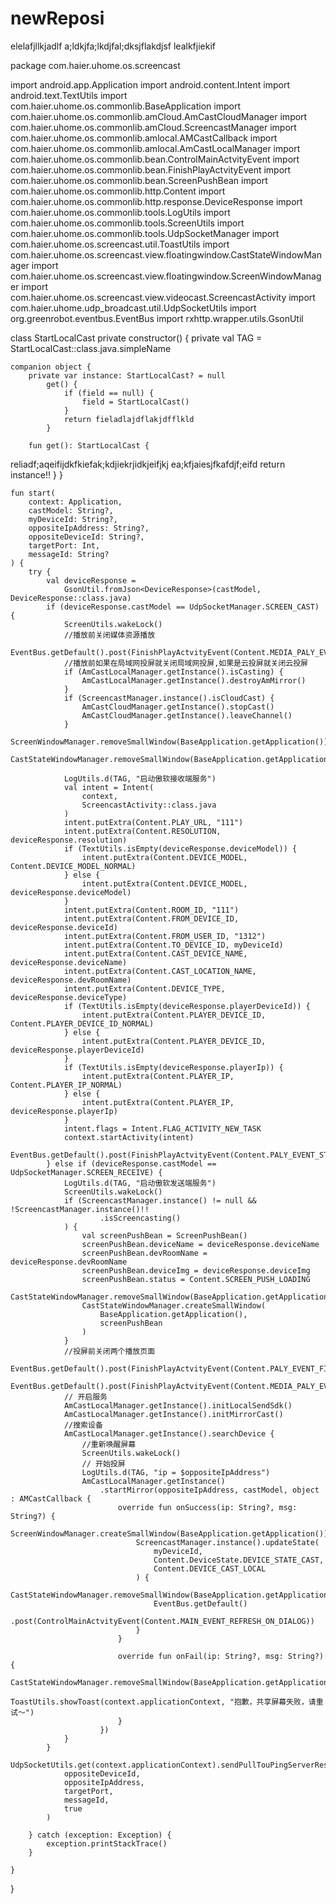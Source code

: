 newReposi
=========

elelafjllkjadlf
a;ldkjfa;lkdjfal;dksjflakdjsf
lealkfjiekif

package com.haier.uhome.os.screencast

import android.app.Application
import android.content.Intent
import android.text.TextUtils
import com.haier.uhome.os.commonlib.BaseApplication
import com.haier.uhome.os.commonlib.amCloud.AmCastCloudManager
import com.haier.uhome.os.commonlib.amCloud.ScreencastManager
import com.haier.uhome.os.commonlib.amlocal.AMCastCallback
import com.haier.uhome.os.commonlib.amlocal.AmCastLocalManager
import com.haier.uhome.os.commonlib.bean.ControlMainActvityEvent
import com.haier.uhome.os.commonlib.bean.FinishPlayActvityEvent
import com.haier.uhome.os.commonlib.bean.ScreenPushBean
import com.haier.uhome.os.commonlib.http.Content
import com.haier.uhome.os.commonlib.http.response.DeviceResponse
import com.haier.uhome.os.commonlib.tools.LogUtils
import com.haier.uhome.os.commonlib.tools.ScreenUtils
import com.haier.uhome.os.commonlib.tools.UdpSocketManager
import com.haier.uhome.os.screencast.util.ToastUtils
import com.haier.uhome.os.screencast.view.floatingwindow.CastStateWindowManager
import com.haier.uhome.os.screencast.view.floatingwindow.ScreenWindowManager
import com.haier.uhome.os.screencast.view.videocast.ScreencastActivity
import com.haier.uhome.udp_broadcast.util.UdpSocketUtils
import org.greenrobot.eventbus.EventBus
import rxhttp.wrapper.utils.GsonUtil


class StartLocalCast private constructor() {
    private val TAG = StartLocalCast::class.java.simpleName

    companion object {
        private var instance: StartLocalCast? = null
            get() {
                if (field == null) {
                    field = StartLocalCast()
                }
                return fieladlajdflakjdfflkld
            }

        fun get(): StartLocalCast {

reliadf;aqeifijdkfkiefak;kdjiekrjidkjeifjkj
ea;kfjaiesjfkafdjf;eifd
            return instance!!
        }
    }

    fun start(
        context: Application,
        castModel: String?,
        myDeviceId: String?,
        oppositeIpAddress: String?,
        oppositeDeviceId: String?,
        targetPort: Int,
        messageId: String?
    ) {
        try {
            val deviceResponse =
                GsonUtil.fromJson<DeviceResponse>(castModel, DeviceResponse::class.java)
            if (deviceResponse.castModel == UdpSocketManager.SCREEN_CAST) {
                ScreenUtils.wakeLock()
                //播放前关闭媒体资源播放
                EventBus.getDefault().post(FinishPlayActvityEvent(Content.MEDIA_PALY_EVENT_FINISH))
                //播放前如果在局域网投屏就关闭局域网投屏,如果是云投屏就关闭云投屏
                if (AmCastLocalManager.getInstance().isCasting) {
                    AmCastLocalManager.getInstance().destroyAmMirror()
                }
                if (ScreencastManager.instance().isCloudCast) {
                    AmCastCloudManager.getInstance().stopCast()
                    AmCastCloudManager.getInstance().leaveChannel()
                }
                ScreenWindowManager.removeSmallWindow(BaseApplication.getApplication())
                CastStateWindowManager.removeSmallWindow(BaseApplication.getApplication())

                LogUtils.d(TAG, "启动傲软接收端服务")
                val intent = Intent(
                    context,
                    ScreencastActivity::class.java
                )
                intent.putExtra(Content.PLAY_URL, "111")
                intent.putExtra(Content.RESOLUTION, deviceResponse.resolution)
                if (TextUtils.isEmpty(deviceResponse.deviceModel)) {
                    intent.putExtra(Content.DEVICE_MODEL, Content.DEVICE_MODEL_NORMAL)
                } else {
                    intent.putExtra(Content.DEVICE_MODEL, deviceResponse.deviceModel)
                }
                intent.putExtra(Content.ROOM_ID, "111")
                intent.putExtra(Content.FROM_DEVICE_ID, deviceResponse.deviceId)
                intent.putExtra(Content.FROM_USER_ID, "1312")
                intent.putExtra(Content.TO_DEVICE_ID, myDeviceId)
                intent.putExtra(Content.CAST_DEVICE_NAME, deviceResponse.deviceName)
                intent.putExtra(Content.CAST_LOCATION_NAME, deviceResponse.devRoomName)
                intent.putExtra(Content.DEVICE_TYPE, deviceResponse.deviceType)
                if (TextUtils.isEmpty(deviceResponse.playerDeviceId)) {
                    intent.putExtra(Content.PLAYER_DEVICE_ID, Content.PLAYER_DEVICE_ID_NORMAL)
                } else {
                    intent.putExtra(Content.PLAYER_DEVICE_ID, deviceResponse.playerDeviceId)
                }
                if (TextUtils.isEmpty(deviceResponse.playerIp)) {
                    intent.putExtra(Content.PLAYER_IP, Content.PLAYER_IP_NORMAL)
                } else {
                    intent.putExtra(Content.PLAYER_IP, deviceResponse.playerIp)
                }
                intent.flags = Intent.FLAG_ACTIVITY_NEW_TASK
                context.startActivity(intent)
                EventBus.getDefault().post(FinishPlayActvityEvent(Content.PALY_EVENT_STOP_CAST))
            } else if (deviceResponse.castModel == UdpSocketManager.SCREEN_RECEIVE) {
                LogUtils.d(TAG, "启动傲软发送端服务")
                ScreenUtils.wakeLock()
                if (ScreencastManager.instance() != null && !ScreencastManager.instance()!!
                        .isScreencasting()
                ) {
                    val screenPushBean = ScreenPushBean()
                    screenPushBean.deviceName = deviceResponse.deviceName
                    screenPushBean.devRoomName = deviceResponse.devRoomName
                    screenPushBean.deviceImg = deviceResponse.deviceImg
                    screenPushBean.status = Content.SCREEN_PUSH_LOADING
                    CastStateWindowManager.removeSmallWindow(BaseApplication.getApplication())
                    CastStateWindowManager.createSmallWindow(
                        BaseApplication.getApplication(),
                        screenPushBean
                    )
                }
                //投屏前关闭两个播放页面
                EventBus.getDefault().post(FinishPlayActvityEvent(Content.PALY_EVENT_FINISH))
                EventBus.getDefault().post(FinishPlayActvityEvent(Content.MEDIA_PALY_EVENT_FINISH))
                // 开启服务
                AmCastLocalManager.getInstance().initLocalSendSdk()
                AmCastLocalManager.getInstance().initMirrorCast()
                //搜索设备
                AmCastLocalManager.getInstance().searchDevice {
                    //重新唤醒屏幕
                    ScreenUtils.wakeLock()
                    // 开始投屏
                    LogUtils.d(TAG, "ip = $oppositeIpAddress")
                    AmCastLocalManager.getInstance()
                        .startMirror(oppositeIpAddress, castModel, object : AMCastCallback {
                            override fun onSuccess(ip: String?, msg: String?) {
                                ScreenWindowManager.createSmallWindow(BaseApplication.getApplication())
                                ScreencastManager.instance().updateState(
                                    myDeviceId,
                                    Content.DeviceState.DEVICE_STATE_CAST,
                                    Content.DEVICE_CAST_LOCAL
                                ) {
                                    CastStateWindowManager.removeSmallWindow(BaseApplication.getApplication())
                                    EventBus.getDefault()
                                        .post(ControlMainActvityEvent(Content.MAIN_EVENT_REFRESH_ON_DIALOG))
                                }
                            }

                            override fun onFail(ip: String?, msg: String?) {
                                CastStateWindowManager.removeSmallWindow(BaseApplication.getApplication())
                                ToastUtils.showToast(context.applicationContext, "抱歉，共享屏幕失败，请重试～")
                            }
                        })
                }
            }
            UdpSocketUtils.get(context.applicationContext).sendPullTouPingServerResultBroadcast(
                oppositeDeviceId,
                oppositeIpAddress,
                targetPort,
                messageId,
                true
            )

        } catch (exception: Exception) {
            exception.printStackTrace()
        }

    }
}

